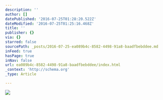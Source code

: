 ```yaml
---
description: ''
author: []
datePublished: '2016-07-25T01:28:20.522Z'
dateModified: '2016-07-25T01:25:16.468Z'
title: ''
publisher: {}
via: {}
starred: false
sourcePath: _posts/2016-07-25-ea089b4c-8582-4498-91a8-baadfbebddee.md
inFeed: true
hasPage: true
inNav: false
url: ea089b4c-8582-4498-91a8-baadfbebddee/index.html
_context: 'http://schema.org'
_type: Article

---
```

![](https://the-grid-user-content.s3-us-west-2.amazonaws.com/a1517a50-37ee-4427-a518-c99ac0210db8.jpg)